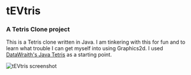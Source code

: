 # tEVtris
### A Tetris Clone project 

This is a Tetris clone written in Java. I am tinkering with this for fun and to learn what trouble I can get myself into using Graphics2d. 
I used <a href="https://gist.github.com/DataWraith/5236083">DataWraith's Java Tetris</a> as a starting point.


![tEVtris screenshot](stringly.github.com/tEVtris/images/Tevtris.png)


